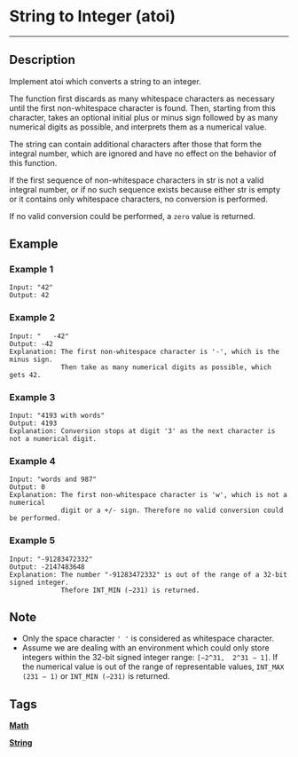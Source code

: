 # String to Integer (atoi)
-----
## Description

Implement atoi which converts a string to an integer.

The function first discards as many whitespace characters as necessary until the first non-whitespace character is found. Then, starting from this character, takes an optional initial plus or minus sign followed by as many numerical digits as possible, and interprets them as a numerical value.

The string can contain additional characters after those that form the integral number, which are ignored and have no effect on the behavior of this function.

If the first sequence of non-whitespace characters in str is not a valid integral number, or if no such sequence exists because either str is empty or it contains only whitespace characters, no conversion is performed.

If no valid conversion could be performed, a `zero` value is returned.

## Example
### Example 1
```
Input: "42"
Output: 42
```

### Example 2
```
Input: "   -42"
Output: -42
Explanation: The first non-whitespace character is '-', which is the minus sign.
             Then take as many numerical digits as possible, which gets 42.
```

### Example 3
```
Input: "4193 with words"
Output: 4193
Explanation: Conversion stops at digit '3' as the next character is not a numerical digit.
```

### Example 4
```
Input: "words and 987"
Output: 0
Explanation: The first non-whitespace character is 'w', which is not a numerical 
             digit or a +/- sign. Therefore no valid conversion could be performed.
```

### Example 5
```
Input: "-91283472332"
Output: -2147483648
Explanation: The number "-91283472332" is out of the range of a 32-bit signed integer.
             Thefore INT_MIN (−231) is returned.
```

## Note
* Only the space character `' '` is considered as whitespace character.
* Assume we are dealing with an environment which could only store integers within the 32-bit signed integer range: `[−2^31,  2^31 − 1]`. If the numerical value is out of the range of representable values, `INT_MAX (231 − 1)` or `INT_MIN (−231)` is returned.

## Tags
**[Math](https://leetcode.com/tag/math)**

**[String](https://leetcode.com/tag/string)**
